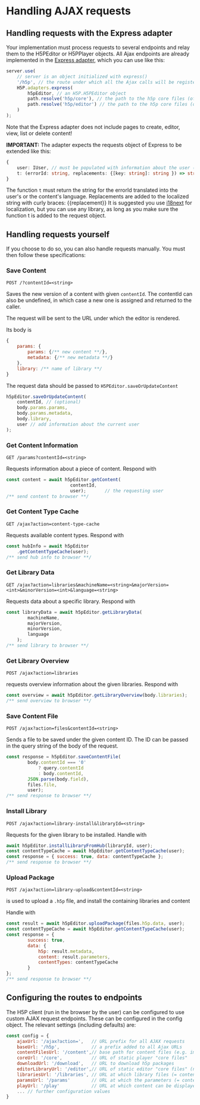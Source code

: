 # Handling AJAX requests

## Handling requests with the Express adapter

Your implementation must process requests to several endpoints and relay them to the H5PEditor or H5PPlayer objects. All Ajax endpoints are already implemented in the [Express adapter](../src/adapters/express.ts), which you can use like this:

```js
server.use(
    // server is an object initialized with express()
    '/h5p', // the route under which all the Ajax calls will be registered
    H5P.adapters.express(
        h5pEditor, // an H5P.H5PEditor object
        path.resolve('h5p/core'), // the path to the h5p core files (of the player)
        path.resolve('h5p/editor') // the path to the h5p core files (of the editor)
    )
);
```

Note that the Express adapter does not include pages to create, editor, view, list or delete content!

**IMPORTANT:** The adapter expects the requests object of Express to be extended like this:

```ts
{
    user: IUser, // must be populated with information about the user (mostly id and access rights)
    t: (errorId: string, replacements: {[key: string]: string }) => string
}
```

The function `t` must return the string for the errorId translated into the user's or the content's language.
Replacements are added to the localized string with curly braces: {{replacement}}
It is suggested you use [i18next](https://www.i18next.com/) for localization, but you can use any library,
as long as you make sure the function t is added to the request object.

## Handling requests yourself

If you choose to do so, you can also handle requests manually. You must then follow these specifications:

### Save Content

`POST /?contentId=<string>`

Saves the new version of a content with given `contentId`. The contentId can also be undefined, in which case a new one is assigned and returned to the caller.

The request will be sent to the URL under which the editor is rendered.

Its body is

```js
{
    params: {
        params: {/** new content **/},
        metadata: {/** new metadata **/}
    },
    library: /** name of library **/
}
```

The request data should be passed to `H5PEditor.saveOrUpdateContent`

```js
h5pEditor.saveOrUpdateContent(
    contentId, // (optional)
    body.params.params,
    body.params.metadata,
    body.library,
    user // add information about the current user
);
```

### Get Content Information

`GET /params?contentId=<string>`

Requests information about a piece of content. Respond with

```js
const content = await h5pEditor.getContent(
                        contentId,
                        user);       // the requesting user
/** send content to browser **/
```

### Get Content Type Cache

`GET /ajax?action=content-type-cache`

Requests available content types. Respond with

```js
const hubInfo = await h5pEditor
    .getContentTypeCache(user);
/** send hub info to browser **/
```

### Get Library Data

`GET /ajax?action=libraries&machineName=<string>&majorVersion=<int>&minorVersion=<int>&language=<string>`

Requests data about a specific library. Respond with

```js
const libraryData = await h5pEditor.getLibraryData(
        machineName,
        majorVersion,
        minorVersion,
        language
    );
/** send library to browser **/
```

### Get Library Overview

`POST /ajax?action=libraries`

requests overview information about the given libraries. Respond with

```js
const overview = await h5pEditor.getLibraryOverview(body.libraries);
/** send overview to browser **/
```

### Save Content File

`POST /ajax?action=files&contentId=<string>`

Sends a file to be saved under the given content ID.
The ID can be passed in the query string of the body of the request.

```js
const response = h5pEditor.saveContentFile(
        body.contentId === '0'
            ? query.contentId
            : body.contentId,
        JSON.parse(body.field),
        files.file,
        user);
/** send response to browser **/
```

### Install Library

`POST /ajax?action=library-install&libraryId=<string>`

Requests for the given library to be installed. Handle with

```js
await h5pEditor.installLibraryFromHub(libraryId, user);
const contentTypeCache = await h5pEditor.getContentTypeCache(user);
const response = { success: true, data: contentTypeCache };
/** send response to browser **/
```

### Upload Package

`POST /ajax?action=library-upload&contentId=<string>`

is used to upload a `.h5p` file, and install the containing libraries and content

Handle with

```js
const result = await h5pEditor.uploadPackage(files.h5p.data, user);
const contentTypeCache = await h5pEditor.getContentTypeCache(user);
const response = {
        success: true,
        data: {
            h5p: result.metadata,
            content: result.parameters,
            contentTypes: contentTypeCache
        }
};
/** send response to browser **/
```

## Configuring the routes to endpoints

The H5P client (run in the browser by the user) can be configured to use custom AJAX request endpoints. These can be configured in the config object. The relevant settings (including defaults) are:

```js
const config = {
    ajaxUrl: '/ajax?action=',   // URL prefix for all AJAX requests
    baseUrl: '/h5p',            // a prefix added to all Ajax URLs
    contentFilesUrl: '/content',// base path for content files (e.g. images, video)
    coreUrl: '/core',           // URL of static player "core files"
    downloadUrl: '/download',   // URL to download h5p packages
    editorLibraryUrl: '/editor',// URL of static editor "core files" (not the content types!)
    librariesUrl: '/libraries', // URL at which library files (= content types) can be retrieved
    paramsUrl: '/params'        // URL at which the parameters (= content.json) of content can be retrieved
    playUrl: '/play'            // URL at which content can be displayed
    ... // further configuration values
}
```
